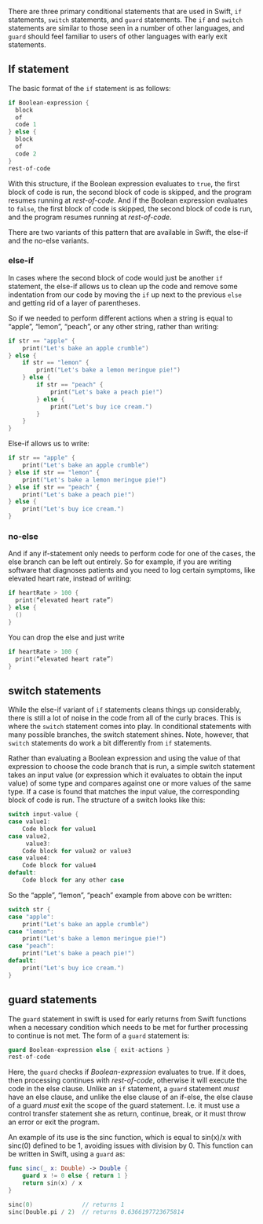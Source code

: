 There are three primary conditional statements that are used in Swift, `if` statements, `switch` statements, and `guard` statements. The `if` and `switch` statements are similar to those seen in a number of other languages, and `guard` should feel familiar to users of other languages with early exit statements.

## If statement

The basic format of the `if` statement is as follows:

```swift
if Boolean-expression {
  block
  of
  code 1
} else {
  block
  of
  code 2
}
rest-of-code
```

With this structure, if the Boolean expression evaluates to `true`, the first block of code is run, the second block of code is skipped, and the program resumes running at _rest-of-code_. And if the Boolean expression evaluates to `false`, the first block of code is skipped, the second block of code is run, and the program resumes running at _rest-of-code_.

There are two variants of this pattern that are available in Swift, the else-if and the no-else variants.

### else-if

In cases where the second block of code would just be another `if` statement, the else-if allows us to clean up the code and remove some indentation from our code by moving the `if` up next to the previous `else` and getting rid of a layer of parentheses.

So if we needed to perform different actions when a string is equal to “apple”, “lemon”, “peach”, or any other string, rather than writing:

```swift
if str == "apple" {
    print("Let's bake an apple crumble")
} else {
    if str == "lemon" {
        print("Let's bake a lemon meringue pie!")
    } else {
        if str == "peach" {
            print("Let's bake a peach pie!")
        } else {
            print("Let's buy ice cream.")
        }
    }
}
```

Else-if allows us to write:

```swift
if str == "apple" {
    print("Let's bake an apple crumble")
} else if str == "lemon" {
    print("Let's bake a lemon meringue pie!")
} else if str == "peach" {
    print("Let's bake a peach pie!")
} else {
    print("Let's buy ice cream.")
}
```

### no-else

And if any if-statement only needs to perform code for one of the cases, the else branch can be left out entirely. So for example, if you are writing software that diagnoses patients and you need to log certain symptoms, like elevated heart rate, instead of writing:

```swift
if heartRate > 100 {
  print(“elevated heart rate”)
} else {
  ()
}
```

You can drop the else and just write

```swift
if heartRate > 100 {
  print(“elevated heart rate”)
}
```

## switch statements

While the else-if variant of `if` statements cleans things up considerably, there is still a lot of noise in the code from all of the curly braces. This is where the `switch` statement comes into play. In conditional statements with many possible branches, the switch statement shines. Note, however, that `switch` statements do work a bit differently from `if` statements.

Rather than evaluating a Boolean expression and using the value of that expression to choose the code branch that is run, a simple switch statement takes an input value (or expression which it evaluates to obtain the input value) of some type and compares against one or more values of the same type. If a case is found that matches the input value, the corresponding block of code is run. The structure of a switch looks like this:

```swift
switch input-value {
case value1:
    Code block for value1
case value2,
     value3:
    Code block for value2 or value3
case value4:
    Code block for value4
default:
    Code block for any other case
```

So the “apple”, “lemon”, “peach” example from above con be written:

```swift
switch str {
case "apple":
    print("Let's bake an apple crumble")
case "lemon":
    print("Let's bake a lemon meringue pie!")
case "peach":
    print("Let's bake a peach pie!")
default:
    print("Let's buy ice cream.")
}
```

## guard statements

The `guard` statement in swift is used for early returns from Swift functions when a necessary condition which needs to be met for further processing to continue is not met. The form of a `guard` statement is:

```swift
guard Boolean-expression else { exit-actions }
rest-of-code
```

Here, the `guard` checks if _Boolean-expression_ evaluates to true. If it does, then processing continues with _rest-of-code_, otherwise it will execute the code in the else clause. Unlike an `if` statement, a `guard` statement _must_ have an else clause, and unlike the else clause of an if-else, the else clause of a guard _must_ exit the scope of the guard statement. I.e. it must use a control transfer statement she as return, continue, break, or it must throw an error or exit the program.

An example of its use is the sinc function, which is equal to sin(x)/x with sinc(0) defined to be 1, avoiding issues with division by 0. This function can be written in Swift, using a `guard` as:

```swift
func sinc(_ x: Double) -> Double {
    guard x != 0 else { return 1 }
    return sin(x) / x
}

sinc(0)              // returns 1
sinc(Double.pi / 2)  // returns 0.6366197723675814
```
